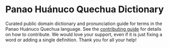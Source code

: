 
# Panao Huánuco Quechua Dictionary

Curated public domain dictionary and pronunciation guide for terms in the Panao Huánuco Quechua language. See the [contributing guide](https://github.com/drumworkteam/term/blob/make/.github/contributing.md) for details on how to contribute. We would love your support, even if it is just fixing a word or adding a single definition. Thank you for all your help!